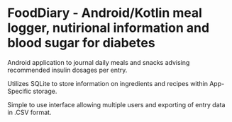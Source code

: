 # FoodDiary - Android/Kotlin meal logger, nutirional information and blood sugar for diabetes

Android application to journal daily meals and snacks advising recommended insulin dosages per entry.  

Utilizes SQLite to store information on ingredients and recipes within App-Specific storage.  

Simple to use interface allowing multiple users and exporting of entry data in .CSV format.
